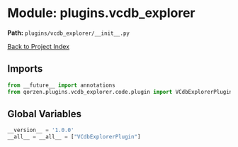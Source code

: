 # Module: plugins.vcdb_explorer

**Path:** `plugins/vcdb_explorer/__init__.py`

[Back to Project Index](../../../index.md)

## Imports
```python
from __future__ import annotations
from qorzen.plugins.vcdb_explorer.code.plugin import VCdbExplorerPlugin
```

## Global Variables
```python
__version__ = '1.0.0'
__all__ = __all__ = ["VCdbExplorerPlugin"]
```
